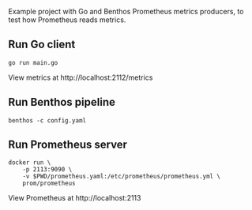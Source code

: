 Example project with Go and Benthos Prometheus metrics producers, to test how Prometheus reads metrics.

## Run Go client
```
go run main.go
```

View metrics at http://localhost:2112/metrics


## Run Benthos pipeline
```
benthos -c config.yaml
```

## Run Prometheus server
```
docker run \
    -p 2113:9090 \
    -v $PWD/prometheus.yaml:/etc/prometheus/prometheus.yml \
    prom/prometheus
```

View Prometheus at http://localhost:2113
